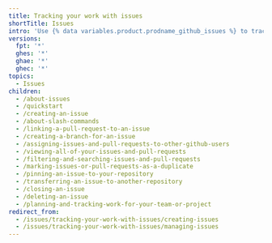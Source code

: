 ```yaml
---
title: Tracking your work with issues
shortTitle: Issues
intro: 'Use {% data variables.product.prodname_github_issues %} to track ideas and work on {% data variables.product.prodname_dotcom %}'
versions:
  fpt: '*'
  ghes: '*'
  ghae: '*'
  ghec: '*'
topics:
  - Issues
children:
  - /about-issues
  - /quickstart
  - /creating-an-issue
  - /about-slash-commands
  - /linking-a-pull-request-to-an-issue
  - /creating-a-branch-for-an-issue
  - /assigning-issues-and-pull-requests-to-other-github-users
  - /viewing-all-of-your-issues-and-pull-requests
  - /filtering-and-searching-issues-and-pull-requests
  - /marking-issues-or-pull-requests-as-a-duplicate
  - /pinning-an-issue-to-your-repository
  - /transferring-an-issue-to-another-repository
  - /closing-an-issue
  - /deleting-an-issue
  - /planning-and-tracking-work-for-your-team-or-project
redirect_from:
  - /issues/tracking-your-work-with-issues/creating-issues
  - /issues/tracking-your-work-with-issues/managing-issues
---
```

